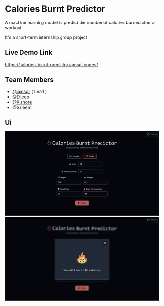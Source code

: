# Calories Burnt Predictor

A machine learning model to predict the number of calories burned after a workout.

It's a short-term internship group project

## Live Demo Link

https://calories-burnt-predictor.iamsdr.codes/

## Team Members

- [@iamsdr](https://www.github.com/iamsdr) ( Lead )
- [@Dileep](https://www.github.com/dileep990)
- [@Kishore](https://www.github.com/Saikishore11)
- [@Saleem](https://www.github.com/Saleemshaik2002)

## Ui

![Alt title](static/input.png?raw=true)
![Alt title](static/result.png?raw=true)
